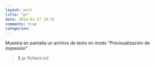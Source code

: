 ```yaml
---
layout: post
title: "pr"
date: 2014-01-27 18:35
comments: true
categories: 
---
```

Muestra en pantalla un archivo de texto en modo “Previsualización de impresión”

>$ pr fichero.txt

